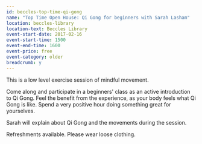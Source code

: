 ```yaml
---
id: beccles-top-time-qi-gong
name: "Top Time Open House: Qi Gong for beginners with Sarah Lasham"
location: beccles-library
location-text: Beccles Library
event-start-date: 2017-02-16
event-start-time: 1500
event-end-time: 1600
event-price: free
event-category: older
breadcrumb: y
---
```


This is a low level exercise session of mindful movement.

Come along and participate in a beginners' class as an active introduction to Qi Gong. Feel the benefit from the experience, as your body feels what Qi Gong is like. Spend a very positive hour doing something great for yourselves.

Sarah will explain about Qi Gong and the movements during the session.

Refreshments available. Please wear loose clothing.
